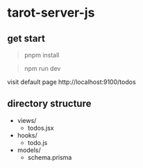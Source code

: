 # tarot-server-js

## get start

> pnpm install

> npm run dev

visit default page http://localhost:9100/todos

## directory structure

- views/
  - todos.jsx
- hooks/
  - todo.js
- models/
  - schema.prisma
